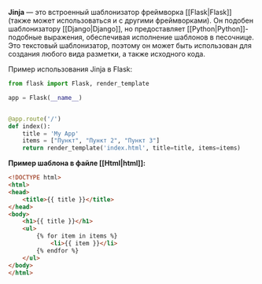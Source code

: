 **Jinja** — это встроенный шаблонизатор фреймворка [[Flask|Flask]] (также может использоваться и с другими фреймворками). Он подобен шаблонизатору [[Django|Django]], но предоставляет [[Python|Python]]-подобные выражения, обеспечивая исполнение шаблонов в песочнице. Это текстовый шаблонизатор, поэтому он может быть использован для создания любого вида разметки, а также исходного кода.

Пример использования Jinja в Flask:

```Python
from flask import Flask, render_template

app = Flask(__name__)


@app.route('/')
def index():
    title = 'My App'
    items = ["Пункт", "Пункт 2", "Пункт 3"]
    return render_template('index.html', title=title, items=items)
```

**Пример шаблона в файле [[Html|html]]:**

```HTML
<!DOCTYPE html>
<html>
<head>
    <title>{{ title }}</title>
</head>
<body>
    <h1>{{ title }}</h1>
    <ul>
        {% for item in items %}
            <li>{{ item }}</li>
        {% endfor %}
    </ul>
</body>
</html>
```